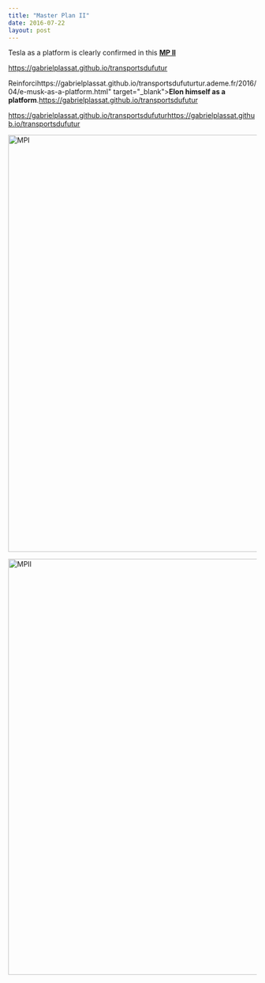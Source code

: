 ```yaml
---
title: "Master Plan II"
date: 2016-07-22
layout: post
---
```


Tesla as a platform is clearly confirmed in this <a href="https://www.tesla.com/blog/master-plan-part-deux" target="_blank"><strong>MP II</strong></a>

https://gabrielplassat.github.io/transportsdufutur

Reinforcihttps://gabrielplassat.github.io/transportsdufuturtur.ademe.fr/2016/04/e-musk-as-a-platform.html" target="_blank"><strong>Elon himself as a platform</strong></a>.https://gabrielplassat.github.io/transportsdufutur

https://gabrielplassat.github.io/transportsdufuturhttps://gabrielplassat.github.io/transportsdufutur

<a href="http://transportsdufutur.ademe.fr/wp-content/uploads/sites/6/2016/07/MPI.jpg" rel="attachment wp-att-4237"><img class="aligncenter wp-image-4237 size-full" src="http://transportsdufutur.ademe.fr/wp-content/uploads/sites/6/2016/07/MPI.jpg" alt="MPI" width="646" height="843" /></a>



<a href="http://transportsdufutur.ademe.fr/wp-content/uploads/sites/6/2016/07/MPII.jpg" rel="attachment wp-att-4238"><img class="wp-image-4238 size-full aligncenter" src="http://transportsdufutur.ademe.fr/wp-content/uploads/sites/6/2016/07/MPII.jpg" alt="MPII" width="572" height="841" /></a>